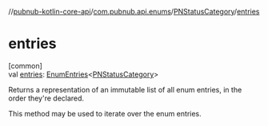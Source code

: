 //[pubnub-kotlin-core-api](../../../index.md)/[com.pubnub.api.enums](../index.md)/[PNStatusCategory](index.md)/[entries](entries.md)

# entries

[common]\
val [entries](entries.md): [EnumEntries](https://kotlinlang.org/api/latest/jvm/stdlib/kotlin.enums/-enum-entries/index.html)&lt;[PNStatusCategory](index.md)&gt;

Returns a representation of an immutable list of all enum entries, in the order they're declared.

This method may be used to iterate over the enum entries.
